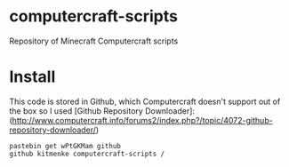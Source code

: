 # computercraft-scripts
Repository of Minecraft Computercraft scripts

# Install

This code is stored in Github, which Computercraft doesn't support out of the box so I used [Github Repository Downloader]:(http://www.computercraft.info/forums2/index.php?/topic/4072-github-repository-downloader/)
```
pastebin get wPtGKMam github
github kitmenke computercraft-scripts /
```